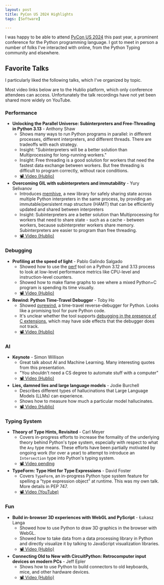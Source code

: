 ```yaml
---
layout: post
title: PyCon US 2024 Highlights
tags: [Software]

---
```


I was happy to be able to attend [PyCon US 2024] this past year, a prominent conference for the Python programming language. I got to meet in person a number of folks I've interacted with online, from the Python Typing community and elsewhere.

[PyCon US 2024]: https://us.pycon.org/2024/

## Favorite Talks

I particularly liked the following talks, which I've organized by topic. 

Most video links below are to the Hublio platform, which only conference attendees can access. Unfortunately the talk recordings have not yet been shared more widely on YouTube.

### Performance

* **Unlocking the Parallel Universe: Subinterpreters and Free-Threading in Python 3.13** - Anthony Shaw
    * Shows many ways to run Python programs in parallel: in different processes, different interpreters, and different threads. There are tradeoffs with each strategy.
    * Insight: "Subinterpreters will be a better solution than Multiprocessing for long-running workers."
    * Insight: Free threading is a good solution for workers that need the fastest data exchange between workers. But free threading is difficult to program correctly, without race conditions.
    * [📽 Video (Hublio)](https://events.hubilo.com/pycon-us-2024/session/234270)
* **Overcoming GIL with subinterpreters and immutability** - Yury Selivanov
    * Introduces [memhive], a new library for safely sharing state across multiple Python interpreters in the same process, by providing an immutable/persistent map structure (HAMT) that can be efficiently updated and shared between interpreters
    * Insight: Subinterpreters are a better solution than Multiprocessing for workers that need to share state - such as a cache - between workers, because subinterpreter workers share memory. Subinterpreters are easier to program than free threading.
    * [📽 Video (Hublio)](https://events.hubilo.com/pycon-us-2024/session/234227)

[memhive]: https://github.com/edgedb/memhive

### Debugging

* **Profiling at the speed of light** - Pablo Galindo Salgado
    * Showed how to use the [perf] tool on a Python 3.12 and 3.13 process to look at low-level performance metrics like CPU-level and instruction-level counters.
    * Showed how to make flame graphs to see where a mixed Python+C program is spending its time visually.
    * [📽 Video (Hublio)](https://events.hubilo.com/pycon-us-2024/session/234204)
* **Rewind: Python Time-Travel Debugger** - Toby Ho
    * Showed [pyrewind], a time-travel reverse-debugger for Python. Looks like a promising tool for pure Python code.
    * It's unclear whether the tool supports [debugging in the presence of C extensions], which may have side effects that the debugger does not track.
    * [📽 Video (Hublio)](https://events.hubilo.com/pycon-us-2024/session/234187)

[perf]: https://perf.wiki.kernel.org/index.php/Main_Page
[pyrewind]: https://github.com/airportyh/time-traveling-debugger
[debugging in the presence of C extensions]: https://github.com/airportyh/time-traveling-debugger/issues/47

### AI

* **Keynote** - Simon Willison
    * Great talk about AI and Machine Learning. Many interesting quotes from this presentation.
    * "You shouldn't need a CS degree to automate stuff with a computer"
    * [📽 Video (Hublio)](https://events.hubilo.com/pycon-us-2024/session/234277)
* **Lies, damned lies and large language models** - Jodie Burchell
    * Describes different types of hallucinations that Large Language Models (LLMs) can experience.
    * Shows how to measure how much a particular model hallucinates.
    * [📽 Video (Hublio)](https://events.hubilo.com/pycon-us-2024/session/234236)

### Typing System

* **Theory of Type Hints, Revisited** - Carl Meyer
    * Covers in-progress efforts to increase the formality of the underlying theory behind Python's type system, especially with respect to what the `Any` type means. These efforts have been partially motivated by ongoing work (for over a year) to attempt to introduce an `Intersection` type into Python's typing system.
    * [📽 Video pending](https://discuss.python.org/t/typing-summit-at-pycon-us-2024-17-may-2024/44421)
* **TypeForm: Type Hint for Type Expressions** - David Foster
    * Covers `TypeForm`, an in-progress Python type system feature for spelling a "type expression object" at runtime. This was my own talk. More details in PEP 747.
    * [📽 Video (YouTube)](https://www.youtube.com/watch?v=GOSG2qXMdcM)

### Fun

* **Build in-browser 3D experiences with WebGL and PyScript** - Łukasz Langa
    * Showed how to use Python to draw 3D graphics in the browser with WebGL.
    * Showed how to take data from a data processing library in Python and directly visualize it by talking to JavaScript visualization libraries.
    * [📽 Video (Hublio)](https://events.hubilo.com/pycon-us-2024/session/234214)
* **Connecting Old to New with CircuitPython: Retrocomputer input devices on modern PCs** - Jeff Epler
    * Shows how to use Python to build connectors to old keyboards, mice, and other hardware devices.
    * [📽 Video (Hublio)](https://events.hubilo.com/pycon-us-2024/session/234265)

